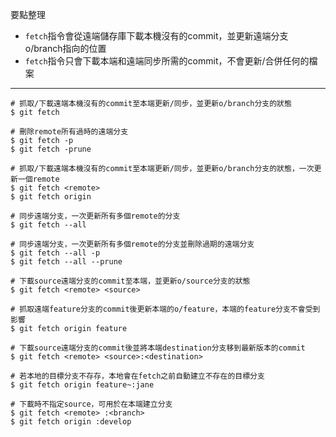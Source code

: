 要點整理
- `fetch`指令會從遠端儲存庫下載本機沒有的commit，並更新遠端分支o/branch指向的位置
- `fetch`指令只會下載本端和遠端同步所需的commit，不會更新/合併任何的檔案

---

```
# 抓取/下載遠端本機沒有的commit至本端更新/同步，並更新o/branch分支的狀態
$ git fetch
```

```
# 刪除remote所有過時的遠端分支
$ git fetch -p
$ git fetch -prune
```

```
# 抓取/下載遠端本機沒有的commit至本端更新/同步，並更新o/branch分支的狀態，一次更新一個remote
$ git fetch <remote> 
$ git fetch origin

# 同步遠端分支，一次更新所有多個remote的分支
$ git fetch --all

# 同步遠端分支，一次更新所有多個remote的分支並刪除過期的遠端分支
$ git fetch --all -p
$ git fetch --all --prune
```

```
# 下載source遠端分支的commit至本端，並更新o/source分支的狀態
$ git fetch <remote> <source>

# 抓取遠端feature分支的commit後更新本端的o/feature，本端的feature分支不會受到影響
$ git fetch origin feature
```

```
# 下載source遠端分支的commit後並將本端destination分支移到最新版本的commit
$ git fetch <remote> <source>:<destination>

# 若本地的目標分支不存存，本地會在fetch之前自動建立不存在的目標分支
$ git fetch origin feature~:jane
```

```
# 下載時不指定source，可用於在本端建立分支
$ git fetch <remote> :<branch>
$ git fetch origin :develop
```